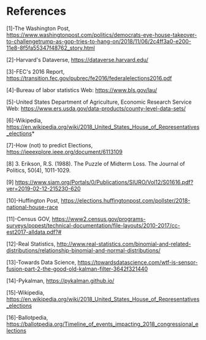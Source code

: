 
# References

 [1]-The Washington Post,
https://www.washingtonpost.com/politics/democrats-eye-house-takeover-to-challengetrump-as-gop-tries-to-hang-on/2018/11/06/2c4ff3a0-e200-11e8-8f5fa55347f48762_story.html

[2]-Harvard's Dataverse,
https://dataverse.harvard.edu/

[3]-FEC's 2016 Report, https://transition.fec.gov/pubrec/fe2016/federalelections2016.pdf

[4]-Bureau of labor statistics
Web: 
https://www.bls.gov/lau/

[5]-United States Department of Agriculture, Economic Research Service
Web: 
https://www.ers.usda.gov/data-products/county-level-data-sets/

[6]-Wikipedia, https://en.wikipedia.org/wiki/2018_United_States_House_of_Representatives_elections*

[7]-How (not) to predict Elections, https://ieeexplore.ieee.org/document/6113109

[8] 3. Erikson, R.S. (1988). The Puzzle of Midterm Loss. The Journal of Politics, 50(4), 1011-1029.

[9] https://www.siam.org/Portals/0/Publications/SIURO/Vol12/S01616.pdf?ver=2019-02-12-215230-620

[10]-Huffington Post, https://elections.huffingtonpost.com/pollster/2018-national-house-race

[11]-Census GOV, https://www2.census.gov/programs-surveys/popest/technical-documentation/file-layouts/2010-2017/cc-est2017-alldata.pdf?#

[12]-Real Statistics, http://www.real-statistics.com/binomial-and-related-distributions/relationship-binomial-and-normal-distributions/

[13]-Towards Data Science, https://towardsdatascience.com/wtf-is-sensor-fusion-part-2-the-good-old-kalman-filter-3642f321440

[14]-Pykalman, https://pykalman.github.io/    

[15]-Wikipedia, https://en.wikipedia.org/wiki/2018_United_States_House_of_Representatives_elections

[16]-Ballotpedia, https://ballotpedia.org/Timeline_of_events_impacting_2018_congressional_elections
